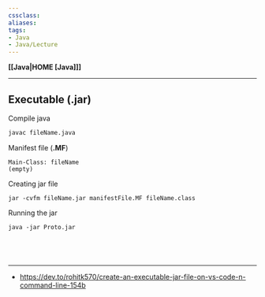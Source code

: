 ```yaml
---
cssclass:
aliases:
tags:
- Java
- Java/Lecture
---
```

**[[Java|HOME [Java]]]**

---
## Executable (.jar)
Compile java
```cmd
javac fileName.java
```

Manifest file (**.MF**)
```
Main-Class: fileName
(empty)
```

Creating jar file
```
jar -cvfm fileName.jar manifestFile.MF fileName.class
```

Running the jar
```
java -jar Proto.jar
```

<br>

# 
---
- https://dev.to/rohitk570/create-an-executable-jar-file-on-vs-code-n-command-line-154b